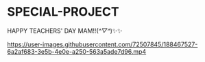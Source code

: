 # SPECIAL-PROJECT

HAPPY TEACHERS' DAY MAM!!(*^▽^*)✨✨


https://user-images.githubusercontent.com/72507845/188467527-6a2af683-3e5b-4e0e-a250-563a5ade7d96.mp4

